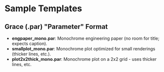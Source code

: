 # Sample Templates

## Grace (.par) "Parameter" Format

 - **engpaper\_mono.par**: Monochrome engineering paper (no room for title; expects caption).
 - **smallplot\_mono.par**: Monochrome plot optimized for small renderings (thicker lines, etc.).
 - **plot2x2thick\_mono.par**: Monochrome plot on a 2x2 grid - uses thicker lines, etc.

